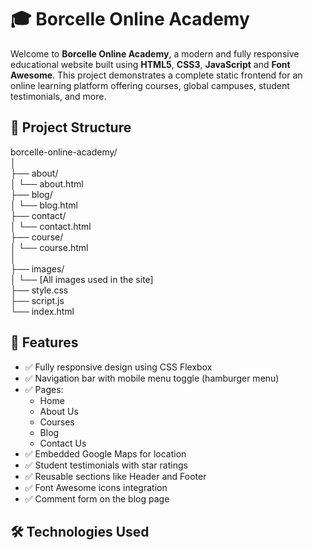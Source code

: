 # 🎓 Borcelle Online Academy
Welcome to **Borcelle Online Academy**, a modern and fully responsive educational website built using **HTML5**, **CSS3**, **JavaScript** and **Font Awesome**. 
This project demonstrates a complete static frontend for an online learning platform offering courses, global campuses, student testimonials, and more.

## 📁 Project Structure

borcelle-online-academy/ <br />
│ <br />
├── about/ <br />
│ └── about.html <br />
├── blog/ <br />
│ └── blog.html <br />
├── contact/ <br />
│ └── contact.html <br />
├── course/ <br />
│ └── course.html <br />
│ <br />
├── images/ <br />
│ └── [All images used in the site] <br />
├── style.css <br />
├── script.js <br />
└── index.html

## 🚀 Features

- ✅ Fully responsive design using CSS Flexbox
- ✅ Navigation bar with mobile menu toggle (hamburger menu)
- ✅ Pages:
  - Home
  - About Us
  - Courses
  - Blog
  - Contact Us
- ✅ Embedded Google Maps for location
- ✅ Student testimonials with star ratings
- ✅ Reusable sections like Header and Footer
- ✅ Font Awesome icons integration
- ✅ Comment form on the blog page

## 🛠️ Technologies Used
